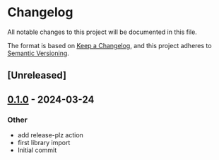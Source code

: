 # Changelog
All notable changes to this project will be documented in this file.

The format is based on [Keep a Changelog](https://keepachangelog.com/en/1.0.0/),
and this project adheres to [Semantic Versioning](https://semver.org/spec/v2.0.0.html).

## [Unreleased]

## [0.1.0](https://github.com/MarcoIeni/marco-test-crate/releases/tag/v0.1.0) - 2024-03-24

### Other
- add release-plz action
- first library import
- Initial commit
